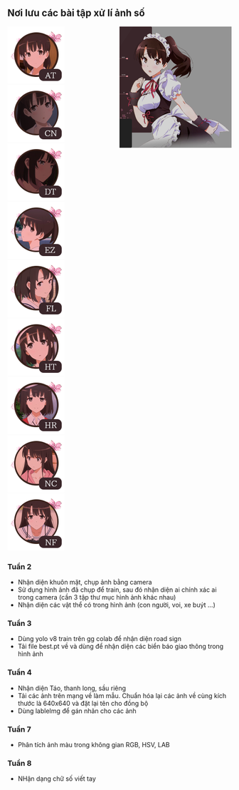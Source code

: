 <h2> Nơi lưu các bài tập xử lí ảnh số </h2>
<div style="display: flex; justify-content: center;">
<div style="flex: 1; text-align: left;">
<img src="./img/selection-mod-autoplay@2x.png" alt="drawing" width = "128"/>
<img src="./img/selection-mod-cinema@2x.png" alt="drawing" width = "128"/>
<img src="./img/selection-mod-doubletime@2x.png" alt="drawing" width = "128"/>
<img src="./img/selection-mod-easy@2x.png" alt="drawing" width = "128"/>
<img src="./img/selection-mod-flashlight@2x.png" alt="drawing" width = "128"/>
<img src="./img/selection-mod-halftime@2x.png" alt="drawing" width = "128"/>
<img src="./img/selection-mod-hardrock@2x.png" alt="drawing" width = "128"/>
<img src="./img/selection-mod-nightcore@2x.png" alt="drawing" width = "128"/>
<img src="./img/selection-mod-nofail@2x.png" alt="drawing" width = "128"/>

</div>
<div style="flex: 1;">
<img src="./img/qw.png" width="" />
</div>
</div>
<h3> Tuần 2 </h3>

- Nhận diện khuôn mặt, chụp ảnh bằng camera
- Sử dụng hình ảnh đã chụp để train, sau đó nhận diện ai chính xác ai trong camera (cần 3 tập thư mục hình ảnh khác nhau)
- Nhận diện các vật thể có trong hình ảnh (con người, voi, xe buýt ...)

<h3> Tuần 3 </h3>

- Dùng yolo v8 train trên gg colab để nhận diện road sign
- Tải file best.pt về và dùng để nhận diện các biển báo giao thông trong hình ảnh

<h3> Tuần 4 </h3>

- Nhận diện Táo, thanh long, sầu riêng
- Tải các ảnh trên mạng về làm mẫu. Chuẩn hóa lại các ảnh về cùng kích thước là 640x640 và đặt lại tên cho đồng bộ
- Dùng lableImg để gán nhãn cho các ảnh

<h3> Tuần 7 </h3>

- Phân tích ảnh màu trong không gian RGB, HSV, LAB

<h3> Tuần 8 </h3>

- NHận dạng chữ số viết tay

